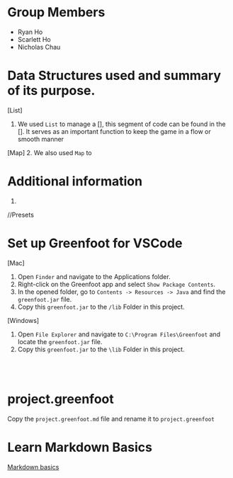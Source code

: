 
# Group Members
- Ryan Ho 
- Scarlett Ho 
- Nicholas Chau

# Data Structures used and summary of its purpose.

[List]
1. We used `List` to manage a [], this segment of code can be found in the []. It serves as an important function to keep the game in a flow or smooth manner

[Map]
2. We also used `Map` to 

# Additional information
1. 



//Presets
# Set up Greenfoot for VSCode

[Mac]
1. Open `Finder` and navigate to the Applications folder.
2. Right-click on the Greenfoot app and select `Show Package Contents`.
3. In the opened folder, go to `Contents -> Resources -> Java` and find the `greenfoot.jar` file.
4. Copy this `greenfoot.jar` to the `/lib` Folder in this project.

[Windows]
1. Open `File Explorer` and navigate to `C:\Program Files\Greenfoot` and locate the `greenfoot.jar` file.
2. Copy this `greenfoot.jar` to the `\lib` Folder in this project.

<br>
<br>

# project.greenfoot
Copy the `project.greenfoot.md` file and rename it to `project.greenfoot`

# Learn Markdown Basics
[Markdown basics](https://www.markdownguide.org/getting-started/)
